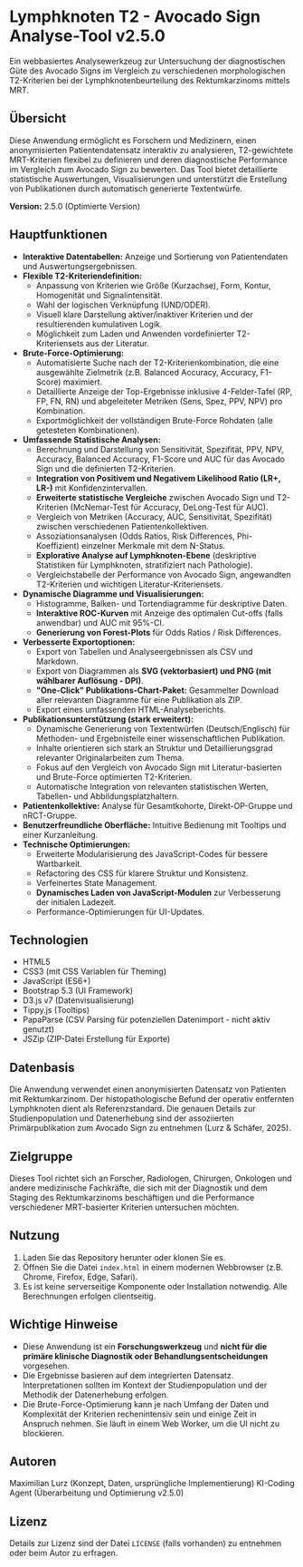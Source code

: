 # Lymphknoten T2 - Avocado Sign Analyse-Tool v2.5.0

Ein webbasiertes Analysewerkzeug zur Untersuchung der diagnostischen Güte des Avocado Signs im Vergleich zu verschiedenen morphologischen T2-Kriterien bei der Lymphknotenbeurteilung des Rektumkarzinoms mittels MRT.

## Übersicht

Diese Anwendung ermöglicht es Forschern und Medizinern, einen anonymisierten Patientendatensatz interaktiv zu analysieren, T2-gewichtete MRT-Kriterien flexibel zu definieren und deren diagnostische Performance im Vergleich zum Avocado Sign zu bewerten. Das Tool bietet detaillierte statistische Auswertungen, Visualisierungen und unterstützt die Erstellung von Publikationen durch automatisch generierte Textentwürfe.

**Version:** 2.5.0 (Optimierte Version)

## Hauptfunktionen

* **Interaktive Datentabellen:** Anzeige und Sortierung von Patientendaten und Auswertungsergebnissen.
* **Flexible T2-Kriteriendefinition:**
    * Anpassung von Kriterien wie Größe (Kurzachse), Form, Kontur, Homogenität und Signalintensität.
    * Wahl der logischen Verknüpfung (UND/ODER).
    * Visuell klare Darstellung aktiver/inaktiver Kriterien und der resultierenden kumulativen Logik.
    * Möglichkeit zum Laden und Anwenden vordefinierter T2-Kriteriensets aus der Literatur.
* **Brute-Force-Optimierung:**
    * Automatisierte Suche nach der T2-Kriterienkombination, die eine ausgewählte Zielmetrik (z.B. Balanced Accuracy, Accuracy, F1-Score) maximiert.
    * Detaillierte Anzeige der Top-Ergebnisse inklusive 4-Felder-Tafel (RP, FP, FN, RN) und abgeleiteter Metriken (Sens, Spez, PPV, NPV) pro Kombination.
    * Exportmöglichkeit der vollständigen Brute-Force Rohdaten (alle getesteten Kombinationen).
* **Umfassende Statistische Analysen:**
    * Berechnung und Darstellung von Sensitivität, Spezifität, PPV, NPV, Accuracy, Balanced Accuracy, F1-Score und AUC für das Avocado Sign und die definierten T2-Kriterien.
    * **Integration von Positivem und Negativem Likelihood Ratio (LR+, LR-)** mit Konfidenzintervallen.
    * **Erweiterte statistische Vergleiche** zwischen Avocado Sign und T2-Kriterien (McNemar-Test für Accuracy, DeLong-Test für AUC).
    * Vergleich von Metriken (Accuracy, AUC, Sensitivität, Spezifität) zwischen verschiedenen Patientenkollektiven.
    * Assoziationsanalysen (Odds Ratios, Risk Differences, Phi-Koeffizient) einzelner Merkmale mit dem N-Status.
    * **Explorative Analyse auf Lymphknoten-Ebene** (deskriptive Statistiken für Lymphknoten, stratifiziert nach Pathologie).
    * Vergleichstabelle der Performance von Avocado Sign, angewandten T2-Kriterien und wichtigen Literatur-Kriteriensets.
* **Dynamische Diagramme und Visualisierungen:**
    * Histogramme, Balken- und Tortendiagramme für deskriptive Daten.
    * **Interaktive ROC-Kurven** mit Anzeige des optimalen Cut-offs (falls anwendbar) und AUC mit 95%-CI.
    * **Generierung von Forest-Plots** für Odds Ratios / Risk Differences.
* **Verbesserte Exportoptionen:**
    * Export von Tabellen und Analyseergebnissen als CSV und Markdown.
    * Export von Diagrammen als **SVG (vektorbasiert) und PNG (mit wählbarer Auflösung - DPI)**.
    * **"One-Click" Publikations-Chart-Paket:** Gesammelter Download aller relevanten Diagramme für eine Publikation als ZIP.
    * Export eines umfassenden HTML-Analyseberichts.
* **Publikationsunterstützung (stark erweitert):**
    * Dynamische Generierung von Textentwürfen (Deutsch/Englisch) für Methoden- und Ergebnisteile einer wissenschaftlichen Publikation.
    * Inhalte orientieren sich stark an Struktur und Detaillierungsgrad relevanter Originalarbeiten zum Thema.
    * Fokus auf den Vergleich von Avocado Sign mit Literatur-basierten und Brute-Force optimierten T2-Kriterien.
    * Automatische Integration von relevanten statistischen Werten, Tabellen- und Abbildungsplatzhaltern.
* **Patientenkollektive:** Analyse für Gesamtkohorte, Direkt-OP-Gruppe und nRCT-Gruppe.
* **Benutzerfreundliche Oberfläche:** Intuitive Bedienung mit Tooltips und einer Kurzanleitung.
* **Technische Optimierungen:**
    * Erweiterte Modularisierung des JavaScript-Codes für bessere Wartbarkeit.
    * Refactoring des CSS für klarere Struktur und Konsistenz.
    * Verfeinertes State Management.
    * **Dynamisches Laden von JavaScript-Modulen** zur Verbesserung der initialen Ladezeit.
    * Performance-Optimierungen für UI-Updates.

## Technologien

* HTML5
* CSS3 (mit CSS Variablen für Theming)
* JavaScript (ES6+)
* Bootstrap 5.3 (UI Framework)
* D3.js v7 (Datenvisualisierung)
* Tippy.js (Tooltips)
* PapaParse (CSV Parsing für potenziellen Datenimport - nicht aktiv genutzt)
* JSZip (ZIP-Datei Erstellung für Exporte)

## Datenbasis

Die Anwendung verwendet einen anonymisierten Datensatz von Patienten mit Rektumkarzinom. Der histopathologische Befund der operativ entfernten Lymphknoten dient als Referenzstandard. Die genauen Details zur Studienpopulation und Datenerhebung sind der assoziierten Primärpublikation zum Avocado Sign zu entnehmen (Lurz & Schäfer, 2025).

## Zielgruppe

Dieses Tool richtet sich an Forscher, Radiologen, Chirurgen, Onkologen und andere medizinische Fachkräfte, die sich mit der Diagnostik und dem Staging des Rektumkarzinoms beschäftigen und die Performance verschiedener MRT-basierter Kriterien untersuchen möchten.

## Nutzung

1.  Laden Sie das Repository herunter oder klonen Sie es.
2.  Öffnen Sie die Datei `index.html` in einem modernen Webbrowser (z.B. Chrome, Firefox, Edge, Safari).
3.  Es ist keine serverseitige Komponente oder Installation notwendig. Alle Berechnungen erfolgen clientseitig.

## Wichtige Hinweise

* Diese Anwendung ist ein **Forschungswerkzeug** und **nicht für die primäre klinische Diagnostik oder Behandlungsentscheidungen** vorgesehen.
* Die Ergebnisse basieren auf dem integrierten Datensatz. Interpretationen sollten im Kontext der Studienpopulation und der Methodik der Datenerhebung erfolgen.
* Die Brute-Force-Optimierung kann je nach Umfang der Daten und Komplexität der Kriterien rechenintensiv sein und einige Zeit in Anspruch nehmen. Sie läuft in einem Web Worker, um die UI nicht zu blockieren.

## Autoren

Maximilian Lurz (Konzept, Daten, ursprüngliche Implementierung)
KI-Coding Agent (Überarbeitung und Optimierung v2.5.0)

## Lizenz

Details zur Lizenz sind der Datei `LICENSE` (falls vorhanden) zu entnehmen oder beim Autor zu erfragen.
